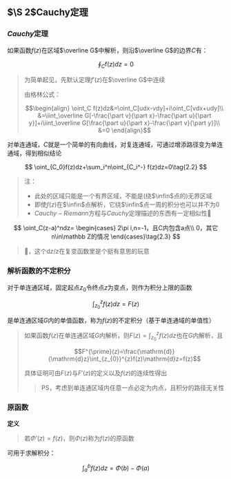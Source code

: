 ## $\S 2$Cauchy定理

### $Cauchy$定理

如果函数$f(z)$在区域$\overline G$中解析，则沿$\overline G$的边界$C$有：

$$
\oint_C {{\text{f}}(z)dz = 0} \tag{2.1}
$$


>为简单起见，先默认定理$f'(z)$在$\overline G$中连续
>
>由格林公式：
>
>```math
>\begin{align}
>\oint_C f(z)dz&=\oint_C[udx-vdy]+i\oint_C[vdx+udy]\\
>&=\iint_\overline G[-\frac{\part v}{\part x}-\frac{\part u}{\part y}]+i\iint_\overline G[\frac{\part u}{\part x}-\frac{\part v}{\part y}]\\
>&=0
>\end{align}
>```

对单连通域，$C$就是一个简单的有向曲线，对复连通域，可通过增添路径变为单连通域，得到相似结论

$$
\oint_{C_0}f(z)dz+\sum_i^n\oint_{C_i^-} f(z)dz=0\tag{2.2}
$$


> 注：
>
> + 此处的区域只能是一个有界区域，不能是(绕$\infin$点的)无界区域
> + 即使$f(z)$在$\infin$点解析，它绕$\infin$点一周的积分也可以并不为$0$
> + $Cauchy-Riemann$方程与$Cauchy$定理描述的东西有一定相似性🤔

$$
\oint_C(z-a)^ndz=
\begin{cases}
2\pi i,n=-1，且C内包含a点\\
0，其它n\in\mathbb Z的情况
\end{cases}\tag{2.3}
$$

> 🤔，这个$\mathrm{d}z/z$在复变函数里是个挺有意思的玩意

### 解析函数的不定积分

对于单连通区域，固定起点$z_0$令终点$z$为变点，则作为积分上限的函数

$$
\int_{z_0}^{z}f(z)dz=F(z)\tag{2.4}
$$


是单连通区域$G$内的单值函数，称为$f(z)$的不定积分（基于单连通域的单值性）

> 如果函数$f(z)$在单连通区域$G$内解析，则$F(z)=\int_{z_0}^{z}f(z)dz$也在$G$内解析，且
>
> ```math
> F^{\prime}(z)=\frac{\mathrm{d}}{\mathrm{d}z}\int_{z_{0}}^{z}f(z)\mathrm{d}z=f(z)
> ```
>
> 具体证明可由$F(z)$与$F'(z)$的定义以及$f(z)$的连续性得出
>
> > PS，考虑到单连通区域内任意一点必定为内点，且积分的路径无关性

### 原函数

**定义**

> 若$\Phi'(z)=f(z)$，则$\Phi(z)$称为$f(z)$的原函数

可用于求解积分：

$$
\int_a^b f(z) dz = \Phi(b)-\Phi(a)\tag{2.5}
$$
